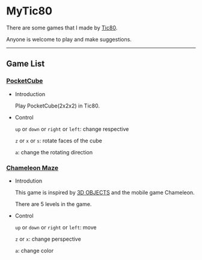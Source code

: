 # MyTic80
There are some games that I made by [Tic80](https://tic80.com). 

Anyone is welcome to play and make suggestions.

---

## Game List

### [PocketCube](https://tic80.com/play?cart=1741)
* Introduction

  Play PocketCube(2x2x2) in Tic80.

* Control


  `up` or `down` or `right` or `left`: change respective

  `z` or `x` or `s`: rotate faces of the cube

  `a`: change the rotating direction

### [Chameleon Maze](https://tic80.com/play?cart=2027)
* Introdution

  This game is inspired by [3D OBJECTS](https://tic80.com/play?cart=1760) and the mobile game Chameleon.

  There are 5 levels in the game.

* Control

  `up` or `down` or `right` or `left`: move

  `z` or `x`: change perspective

  `a`: change color
